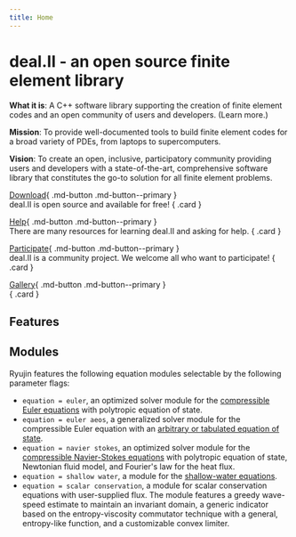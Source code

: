 ```yaml
---
title: Home
---
```


deal.II - an open source finite element library
======

<b>What it is</b>: A C++ software library supporting the creation of finite element codes and an open community of users and developers. (Learn more.)

<b>Mission</b>: To provide well-documented tools to build finite element codes for a broad variety of PDEs, from laptops to supercomputers.

<b>Vision</b>: To create an open, inclusive, participatory community providing users and developers with a state-of-the-art, comprehensive software library that constitutes the go-to solution for all finite element problems.


<div class="grid" markdown>


[Download](#){ .md-button .md-button--primary }<br>
deal.II is open source and available for free!
{ .card }

[Help](#){ .md-button .md-button--primary }<br>
There are many resources for learning deal.II and asking for help.
{ .card }

[Participate](#){ .md-button .md-button--primary }<br>
deal.II is a community project. We welcome all who want to participate!
{ .card }

[Gallery](#){ .md-button .md-button--primary }<br>
{ .card }

</div>


Features
--------


Modules
-------

Ryujin features the following equation modules selectable by the following
parameter flags:

 - `equation = euler`, an optimized solver module for the
   [compressible Euler
   equations](https://en.wikipedia.org/wiki/Euler_equations_(fluid_dynamics))
   with polytropic equation of state.
 - `equation = euler aeos`, a generalized solver module for the
   compressible Euler equation with an [arbitrary or tabulated equation of
   state](https://en.wikipedia.org/wiki/Equation_of_state).
 - `equation = navier stokes`, an optimized solver module for the
   [compressible Navier-Stokes
   equations](https://en.wikipedia.org/wiki/Navier%E2%80%93Stokes_equations)
   with polytropic equation of state,
   Newtonian fluid model, and Fourier's law for the heat flux.
 - `equation = shallow water`, a module for the [shallow-water
   equations](https://en.wikipedia.org/wiki/Shallow_water_equations).
 - `equation = scalar conservation`, a module for scalar conservation
   equations with user-supplied flux. The module features a greedy
   wave-speed estimate to maintain an invariant domain, a generic indicator
   based on the entropy-viscosity commutator technique with a general,
   entropy-like function, and a customizable convex limiter.
